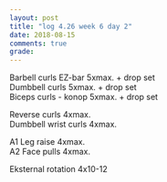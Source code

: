 ```yaml
---
layout: post
title: "log 4.26 week 6 day 2"
date: 2018-08-15
comments: true
grade:
---
```


Barbell curls EZ-bar 5xmax. + drop set       
Dumbbell curls 5xmax. + drop set     
Biceps curls - konop 5xmax. + drop set     

Reverse curls 4xmax.   
Dumbbell wrist curls 4xmax.     

A1 Leg raise 4xmax.  
A2 Face pulls 4xmax.  

Eksternal rotation 4x10-12     
